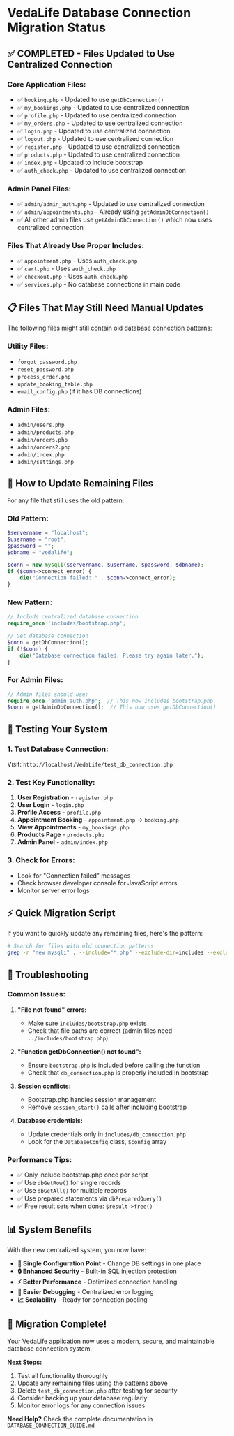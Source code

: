 # VedaLife Database Connection Migration Status

## ✅ **COMPLETED - Files Updated to Use Centralized Connection**

### **Core Application Files:**
- ✅ `booking.php` - Updated to use `getDbConnection()`
- ✅ `my_bookings.php` - Updated to use centralized connection
- ✅ `profile.php` - Updated to use centralized connection
- ✅ `my_orders.php` - Updated to use centralized connection
- ✅ `login.php` - Updated to use centralized connection
- ✅ `logout.php` - Updated to use centralized connection
- ✅ `register.php` - Updated to use centralized connection
- ✅ `products.php` - Updated to use centralized connection
- ✅ `index.php` - Updated to include bootstrap
- ✅ `auth_check.php` - Updated to use centralized connection

### **Admin Panel Files:**
- ✅ `admin/admin_auth.php` - Updated to use centralized connection
- ✅ `admin/appointments.php` - Already using `getAdminDbConnection()`
- ✅ All other admin files use `getAdminDbConnection()` which now uses centralized connection

### **Files That Already Use Proper Includes:**
- ✅ `appointment.php` - Uses `auth_check.php`
- ✅ `cart.php` - Uses `auth_check.php`
- ✅ `checkout.php` - Uses `auth_check.php`
- ✅ `services.php` - No database connections in main code

## 📋 **Files That May Still Need Manual Updates**

The following files might still contain old database connection patterns:

### **Utility Files:**
- `forgot_password.php`
- `reset_password.php`
- `process_order.php`
- `update_booking_table.php`
- `email_config.php` (if it has DB connections)

### **Admin Files:**
- `admin/users.php`
- `admin/products.php`
- `admin/orders.php`
- `admin/orders2.php`
- `admin/index.php`
- `admin/settings.php`

## 🔄 **How to Update Remaining Files**

For any file that still uses the old pattern:

### **Old Pattern:**
```php
$servername = "localhost";
$username = "root";  
$password = "";
$dbname = "vedalife";

$conn = new mysqli($servername, $username, $password, $dbname);
if ($conn->connect_error) {
    die("Connection failed: " . $conn->connect_error);
}
```

### **New Pattern:**
```php
// Include centralized database connection
require_once 'includes/bootstrap.php';

// Get database connection
$conn = getDbConnection();
if (!$conn) {
    die("Database connection failed. Please try again later.");
}
```

### **For Admin Files:**
```php
// Admin files should use:
require_once 'admin_auth.php';  // This now includes bootstrap.php
$conn = getAdminDbConnection();  // This now uses getDbConnection()
```

## 🧪 **Testing Your System**

### **1. Test Database Connection:**
Visit: `http://localhost/VedaLife/test_db_connection.php`

### **2. Test Key Functionality:**
1. **User Registration** - `register.php`
2. **User Login** - `login.php` 
3. **Profile Access** - `profile.php`
4. **Appointment Booking** - `appointment.php` → `booking.php`
5. **View Appointments** - `my_bookings.php`
6. **Products Page** - `products.php`
7. **Admin Panel** - `admin/index.php`

### **3. Check for Errors:**
- Look for "Connection failed" messages
- Check browser developer console for JavaScript errors
- Monitor server error logs

## ⚡ **Quick Migration Script**

If you want to quickly update any remaining files, here's the pattern:

```bash
# Search for files with old connection patterns
grep -r "new mysqli" . --include="*.php" --exclude-dir=includes --exclude-dir=PHPMailer-6.8.1
```

## 🔧 **Troubleshooting**

### **Common Issues:**

1. **"File not found" errors:**
   - Make sure `includes/bootstrap.php` exists
   - Check that file paths are correct (admin files need `../includes/bootstrap.php`)

2. **"Function getDbConnection() not found":**
   - Ensure `bootstrap.php` is included before calling the function
   - Check that `db_connection.php` is properly included in bootstrap

3. **Session conflicts:**
   - Bootstrap.php handles session management
   - Remove `session_start()` calls after including bootstrap

4. **Database credentials:**
   - Update credentials only in `includes/db_connection.php`
   - Look for the `DatabaseConfig` class, `$config` array

### **Performance Tips:**

- ✅ Only include bootstrap.php once per script
- ✅ Use `dbGetRow()` for single records
- ✅ Use `dbGetAll()` for multiple records  
- ✅ Use prepared statements via `dbPreparedQuery()`
- ✅ Free result sets when done: `$result->free()`

## 📊 **System Benefits**

With the new centralized system, you now have:

- **🎯 Single Configuration Point** - Change DB settings in one place
- **🔒 Enhanced Security** - Built-in SQL injection protection
- **⚡ Better Performance** - Optimized connection handling
- **🐛 Easier Debugging** - Centralized error logging
- **📈 Scalability** - Ready for connection pooling

## 🎉 **Migration Complete!**

Your VedaLife application now uses a modern, secure, and maintainable database connection system. 

**Next Steps:**
1. Test all functionality thoroughly
2. Update any remaining files using the patterns above
3. Delete `test_db_connection.php` after testing for security
4. Consider backing up your database regularly
5. Monitor error logs for any connection issues

**Need Help?** Check the complete documentation in `DATABASE_CONNECTION_GUIDE.md`